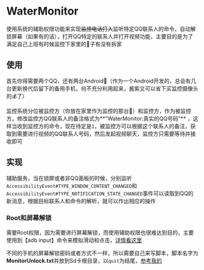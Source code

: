# WaterMonitor

使用系统的辅助权限功能来实现~~监控电话打入~~监听特定QQ联系人的命令，自动解锁屏幕（如果有的话），打开QQ特定的联系人并打开视频功能，主要目的是为了满足自己上班有时候监控下家里的🐶子有没有拆家

## 使用

首先你得需要两个QQ，还有两台Android📱（作为一个Android开发的，总会有几台更新换代后留下的备用手机，何不充分利用起来，酱紫又可以省下买监控摄像头的💰了）

监控系统分位被监控方（你放在家里作为监控的那台📱）和监控方，作为被监控方，修改监控方QQ联系人的备注格式为**"WaterMonitor:真实的QQ号码"** ，这样当收到监控方的命令，现在待定是`1`，被监控方可以根据这个联系人的备注，获取到需要进行视频的QQ联系人号码，然后发起视频聊天，监控方只需要等待并接收即可

## 实现

辅助服务，当在锁屏或者非QQ面板的时候，分别监听`AccessibilityEvent#TYPE_WINDOW_CONTENT_CHANGED`和`AccessibilityEvent#TYPE_NOTIFICATION_STATE_CHANGED`事件可以读取到QQ的新消息，根据目标联系人和命令的解析，就可以作出相应的操作

### Root和屏幕解锁

需要Root权限，因为需要进行屏幕解锁，而使用辅助权限也很难达到目的，主要使用到【adb input】命令来模拟滑动和点击，[详情看这里](http://doc.okbase.net/travellife/archive/113675.html)

不同的手机的屏幕解锁密码或者方式不一样，所以需要自己来写脚本，脚本名字为**MonitorUnlock.txt**并放到Sd卡根目录，以`quit`为结尾，[参考我的](https://github.com/BCsl/WaterMonitor/script/MonitorUnlock.txt)
